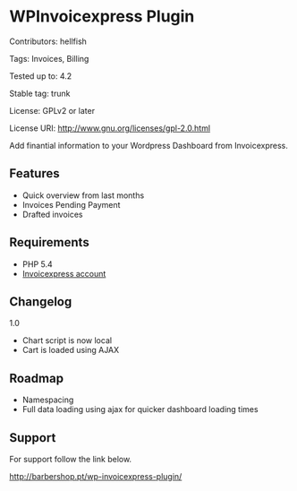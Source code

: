 # WPInvoicexpress Plugin

Contributors: hellfish

Tags: Invoices, Billing

Tested up to: 4.2

Stable tag: trunk

License: GPLv2 or later

License URI: http://www.gnu.org/licenses/gpl-2.0.html

Add finantial information to your Wordpress Dashboard from Invoicexpress.

## Features

* Quick overview from last months
* Invoices Pending Payment
* Drafted invoices

## Requirements

* PHP 5.4
* [Invoicexpress account](https://www.app.invoicexpress.com/accounts/new?affiliate_token=ruicruz_amqa9&language=pt)

## Changelog 

1.0 

* Chart script is now local
* Cart is loaded using AJAX

## Roadmap

* Namespacing
* Full data loading using ajax for quicker dashboard loading times

## Support

For support follow the link below.

http://barbershop.pt/wp-invoicexpress-plugin/
